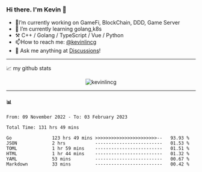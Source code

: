 ### Hi there. I'm Kevin 👋

- 🔭I’m currently working on GameFi, BlockChain, DDD, Game Server
- 🌱 I’m currently learning golang,k8s
-   :hammer_and_pick: C++ / Golang / TypeScript / Vue / Python
- 📫How to reach me: [@kevinlincg](https://twitter.com/kevinlincg) 
-   :thought_balloon: Ask me anything at [Discussions](https://github.com/kevinlincg/kevinlincg/discussions/new)!

---

📈 my github stats

<p align="center"> <img src="https://github-readme-stats-ouuan.vercel.app/api?username=kevinlincg&theme=dark&show_icons=true&count_private=true" alt="kevinlincg" />

---

#### :bar_chart: 

<!--START_SECTION:waka-->

```text
From: 09 November 2022 - To: 03 February 2023

Total Time: 131 hrs 49 mins

Go               123 hrs 49 mins >>>>>>>>>>>>>>>>>>>>>>>--   93.93 %
JSON             2 hrs           -------------------------   01.53 %
TOML             1 hr 59 mins    -------------------------   01.51 %
HTML             1 hr 44 mins    -------------------------   01.32 %
YAML             53 mins         -------------------------   00.67 %
Markdown         33 mins         -------------------------   00.42 %
```

<!--END_SECTION:waka-->
